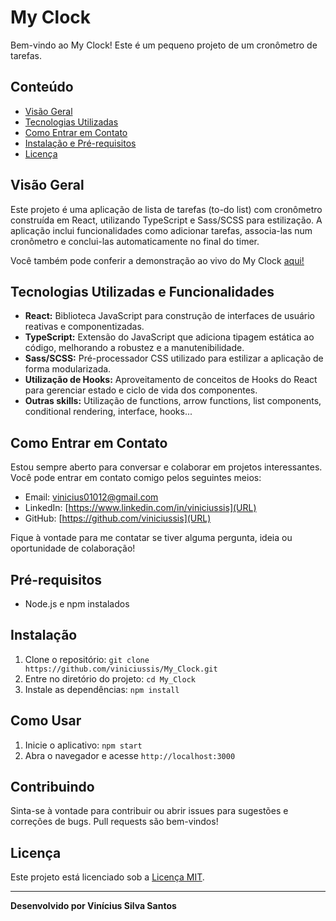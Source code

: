 # My Clock

Bem-vindo ao My Clock! Este é um pequeno projeto de um cronômetro de tarefas. 

## Conteúdo

- [Visão Geral](#visão-geral)
- [Tecnologias Utilizadas](#tecnologias-utilizadas)
- [Como Entrar em Contato](#como-entrar-em-contato)
- [Instalação e Pré-requisitos](#pré-requisitos)
- [Licença](#licença)

## Visão Geral

Este projeto é uma aplicação de lista de tarefas (to-do list) com cronômetro construída em React, utilizando TypeScript e Sass/SCSS para estilização. A aplicação inclui funcionalidades como adicionar tarefas, associa-las num cronômetro e conclui-las automaticamente no final do timer.

Você também pode conferir a demonstração ao vivo do My Clock [aqui!](https://my-clock-five.vercel.app/)

## Tecnologias Utilizadas e Funcionalidades

- **React:** Biblioteca JavaScript para construção de interfaces de usuário reativas e componentizadas.
- **TypeScript:** Extensão do JavaScript que adiciona tipagem estática ao código, melhorando a robustez e a manutenibilidade.
- **Sass/SCSS:** Pré-processador CSS utilizado para estilizar a aplicação de forma modularizada.
- **Utilização de Hooks:** Aproveitamento de conceitos de Hooks do React para gerenciar estado e ciclo de vida dos componentes.
- **Outras skills:** Utilização de functions, arrow functions, list components, conditional rendering, interface, hooks...

## Como Entrar em Contato

Estou sempre aberto para conversar e colaborar em projetos interessantes. Você pode entrar em contato comigo pelos seguintes meios:

- Email: vinicius01012@gmail.com
- LinkedIn: [https://www.linkedin.com/in/viniciussis](URL)
- GitHub: [https://github.com/viniciussis](URL)

Fique à vontade para me contatar se tiver alguma pergunta, ideia ou oportunidade de colaboração!

## Pré-requisitos

- Node.js e npm instalados

## Instalação

1. Clone o repositório: `git clone https://github.com/viniciussis/My_Clock.git`
2. Entre no diretório do projeto: `cd My_Clock`
3. Instale as dependências: `npm install`

## Como Usar

1. Inicie o aplicativo: `npm start`
2. Abra o navegador e acesse `http://localhost:3000`

## Contribuindo

Sinta-se à vontade para contribuir ou abrir issues para sugestões e correções de bugs. Pull requests são bem-vindos!

## Licença

Este projeto está licenciado sob a [Licença MIT](LICENSE).

---
**Desenvolvido por Vinícius Silva Santos**